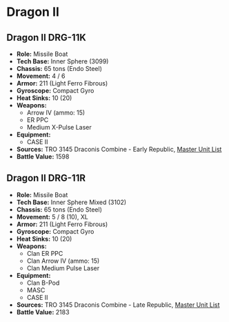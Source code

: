# Dragon II
## Dragon II DRG-11K
- **Role:** Missile Boat
- **Tech Base:** Inner Sphere (3099)
- **Chassis:** 65 tons (Endo Steel)
- **Movement:** 4 / 6
- **Armor:** 211 (Light Ferro Fibrous)
- **Gyroscope:** Compact Gyro
- **Heat Sinks:** 10 (20)
- **Weapons:**
  - Arrow IV (ammo: 15)
  - ER PPC
  - Medium X-Pulse Laser
- **Equipment:**
  - CASE II
- **Sources:** TRO 3145 Draconis Combine - Early Republic, [Master Unit List](http://masterunitlist.info/Unit/Details/6414/dragon-ii-drg-11k)
- **Battle Value:** 1598

## Dragon II DRG-11R
- **Role:** Missile Boat
- **Tech Base:** Inner Sphere Mixed (3102)
- **Chassis:** 65 tons (Endo Steel)
- **Movement:** 5 / 8 (10), XL
- **Armor:** 211 (Light Ferro Fibrous)
- **Gyroscope:** Compact Gyro
- **Heat Sinks:** 10 (20)
- **Weapons:**
  - Clan ER PPC
  - Clan Arrow IV (ammo: 15)
  - Clan Medium Pulse Laser
- **Equipment:**
  - Clan B-Pod
  - MASC
  - CASE II
- **Sources:** TRO 3145 Draconis Combine - Late Republic, [Master Unit List](http://masterunitlist.info/Unit/Details/6415/dragon-ii-drg-11r)
- **Battle Value:** 2183

